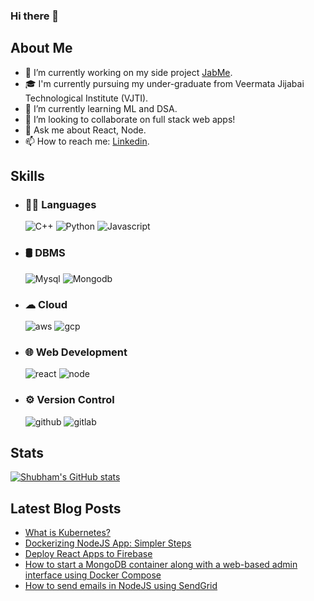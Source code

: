 ### Hi there 👋


## About Me

- 🔭 I’m currently working on my side project [JabMe](https://github.com/shubham4443/JabMe).
- 🎓 I'm currently pursuing my under-graduate from Veermata Jijabai Technological Institute (VJTI).
- 🌱 I’m currently learning ML and DSA.
- 👯 I’m looking to collaborate on full stack web apps!
- 💬 Ask me about React, Node.
- 📫 How to reach me: [Linkedin](https://www.linkedin.com/in/shubham-nazare-a23535190/).

## Skills
- ### 👩‍💻 Languages


  ![C++](https://img.shields.io/badge/C%2B%2B-00599C?style=for-the-badge&logo=c%2B%2B&logoColor=white)
  ![Python](https://img.shields.io/badge/Python-FFD43B?style=for-the-badge&logo=python&logoColor=darkgreen)
  ![Javascript](https://img.shields.io/badge/JavaScript-323330?style=for-the-badge&logo=javascript&logoColor=F7DF1E)

- ### 🛢 DBMS
  ![Mysql](https://img.shields.io/badge/MySQL-00000F?style=for-the-badge&logo=mysql&logoColor=white)
  ![Mongodb](https://img.shields.io/badge/MongoDB-4EA94B?style=for-the-badge&logo=mongodb&logoColor=white)

- ### ☁ Cloud
  ![aws](https://img.shields.io/badge/Amazon_AWS-232F3E?style=for-the-badge&logo=amazon-aws&logoColor=white)
  ![gcp](https://img.shields.io/badge/Google_Cloud-4285F4?style=for-the-badge&logo=google-cloud&logoColor=white)

- ### 🌐 Web Development
  ![react](https://img.shields.io/badge/React-20232A?style=for-the-badge&logo=react&logoColor=61DAFB)
  ![node](https://img.shields.io/badge/Node.js-339933?style=for-the-badge&logo=nodedotjs&logoColor=white)

- ### ⚙️ Version Control
  ![github](https://img.shields.io/badge/GitHub-100000?style=for-the-badge&logo=github&logoColor=white)
  ![gitlab](https://img.shields.io/badge/GitLab-330F63?style=for-the-badge&logo=gitlab&logoColor=white)
  
## Stats
[![Shubham's GitHub stats](https://github-readme-stats.vercel.app/api?username=shubham4443&count_private=true&show_icons=true)](https://github.com/shubham4443)

## Latest Blog Posts
<!-- BLOG-POST-LIST:START -->
- [What is Kubernetes?](https://shubham4443.hashnode.dev/what-is-kubernetes)
- [Dockerizing NodeJS App: Simpler Steps](https://shubham4443.hashnode.dev/dockerizing-nodejs)
- [Deploy React Apps to Firebase](https://shubham4443.hashnode.dev/deploy-react-apps-to-firebase)
- [How to start a MongoDB container along with a web-based admin interface using Docker Compose](https://shubham4443.hashnode.dev/how-to-start-a-mongodb-container-along-with-a-web-based-admin-interface-using-docker-compose)
- [How to send emails in NodeJS using SendGrid](https://shubham4443.hashnode.dev/how-to-send-emails-in-nodejs-using-sendgrid)
<!-- BLOG-POST-LIST:END -->

